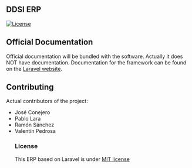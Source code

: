 ## DDSI ERP

[![License](https://poser.pugx.org/laravel/framework/license.svg)](https://packagist.org/packages/laravel/framework)

## Official Documentation

Official documentation will be bundled with the software.
Actually it does NOT have documentation.
Documentation for the framework can be found on the [Laravel website](http://laravel.com/docs).

## Contributing

Actual contributors of the project:

<ul>
<li>José Conejero</li>
<li>Pablo Lara</li>
<li>Ramón Sánchez</li>
<li>Valentín Pedrosa</li>

### License

This ERP based on Laravel is under [MIT license](http://opensource.org/licenses/MIT)
